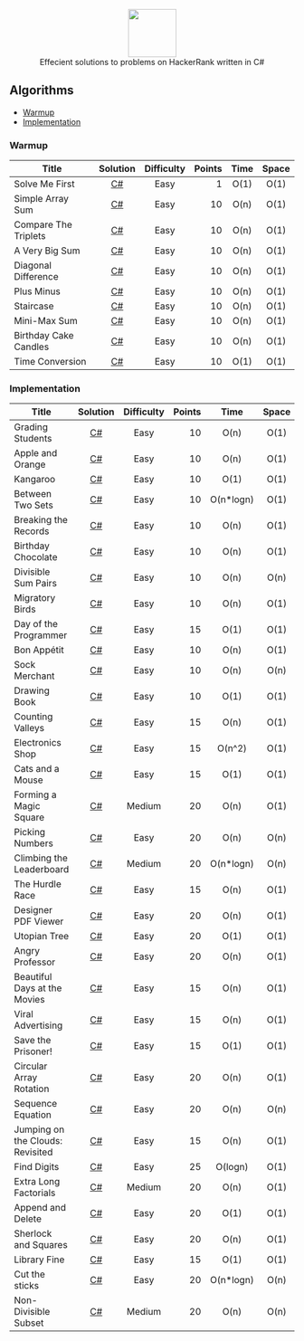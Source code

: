 <p align="center">
    <a href="https://www.hackerrank.com/nemrud_demir">
        <img height=85 src="./Resources/hackerrank_logo.svg">
    </a>
    <br>
    Effecient solutions to problems on HackerRank written in C#
</p>

## Algorithms
* [Warmup](#Warmup)
* [Implementation](#Implementation)

### Warmup
| Title             | Solution  | Difficulty                    | Points| Time  | Space
|-------------------|:---------:|:-----------------------------:|------:|:-----:|:-:
Solve Me First      |[C#](./Problem%20Solving/Warmup/Solve%20Me%20First/Solution.cs)|Easy | 1     | O(1)  | O(1)
Simple Array Sum    |[C#](./Problem%20Solving/Warmup/Simple%20Array%20Sum/Solution.cs)|Easy | 10    | O(n)  | O(1)
Compare The Triplets|[C#](./Problem%20Solving/Warmup/Compare%20the%20Triplets/Solution.cs)|Easy | 10    | O(n)  | O(1)
A Very Big Sum      |[C#](./Problem%20Solving/Warmup/A%20Very%20Big%20Sum/Solution.cs)|Easy | 10    | O(n)  | O(1)
Diagonal Difference |[C#](./Problem%20Solving/Warmup/Diagonal%20Difference/Solution.cs)|Easy | 10    | O(n)  | O(1)
Plus Minus          |[C#](./Problem%20Solving/Warmup/Plus%20Minus/Solution.cs)|Easy | 10    | O(n)  | O(1)
Staircase           |[C#](./Problem%20Solving/Warmup/Staircase/Solution.cs)|Easy | 10    | O(n)  | O(1)
Mini-Max Sum        |[C#](./Problem%20Solving/Warmup/Mini-Max%20Sum/Solution.cs)|Easy | 10    | O(n)  | O(1)
Birthday Cake Candles|[C#](./Problem%20Solving/Warmup/Birthday%20Cake%20Candles/Solution.cs)|Easy| 10    | O(n)  | O(1)
Time Conversion     |[C#](./Problem%20Solving/Warmup/Time%20Conversion/Solution.cs)|Easy | 10    | O(1)  | O(1)

### Implementation
| Title             | Solution  | Difficulty                    | Points| Time  | Space
|-------------------|:---------:|:-----------------------------:|------:|:-----:|:-:
Grading Students    |[C#](./Problem%20Solving/Implementation/Grading%20Students/Solution.cs)|Easy | 10    |O(n)| O(1)
Apple and Orange    |[C#](./Problem%20Solving/Implementation/Apple%20and%20Orange/Solution.cs)|Easy | 10    |O(n)| O(1)
Kangaroo            |[C#](./Problem%20Solving/Implementation/Kangaroo/Solution.cs)|Easy | 10    |O(1)|O(1)
Between Two Sets    |[C#](./Problem%20Solving/Implementation/Between%20Two%20Sets/Solution.cs)|Easy | 10    |O(n*logn)|O(1)
Breaking the Records|[C#](./Problem%20Solving/Implementation/Breaking%20the%20Records/Solution.cs)|Easy | 10    |O(n)|O(1)
Birthday Chocolate  |[C#](./Problem%20Solving/Implementation/Birthday%20Chocolate/Solution.cs)|Easy | 10    |O(n)|O(1)
Divisible Sum Pairs |[C#](./Problem%20Solving/Implementation/Divisible%20Sum%20Pairs/Solution.cs)|Easy | 10    |O(n)|O(n)
Migratory Birds    |[C#](./Problem%20Solving/Implementation/Migratory%20Birds/Solution.cs)|Easy | 10    |O(n)|O(1)
Day of the Programmer|[C#](./Problem%20Solving/Implementation/Day%20of%20the%20Programmer/Solution.cs)|Easy | 15    |O(1)|O(1)
Bon Appétit         |[C#](./Problem%20Solving/Implementation/Bon%20Appetit/Solution.cs)|Easy | 10    |O(n)|O(1)
Sock Merchant       |[C#](./Problem%20Solving/Implementation/Sock%20Merchant/Solution.cs)|Easy | 10    |O(n)|O(n)
Drawing Book        |[C#](./Problem%20Solving/Implementation/Drawing%20Book/Solution.cs)|Easy | 10    |O(1)|O(1)
Counting Valleys    |[C#](./Problem%20Solving/Implementation/Counting%20Valleys/Solution.cs)|Easy | 15    |O(n)|O(1)
Electronics Shop    |[C#](./Problem%20Solving/Implementation/Electronics%20Shop/Solution.cs)|Easy | 15    |O(n^2)|O(1)
Cats and a Mouse    |[C#](./Problem%20Solving/Implementation/Cats%20and%20a%20Mouse/Solution.cs)|Easy | 15    |O(1)|O(1)
Forming a Magic Square|[C#](./Problem%20Solving/Implementation/Forming%20a%20Magic%20Square/Solution.cs)|Medium| 20 |O(n)|O(1)
Picking Numbers     |[C#](./Problem%20Solving/Implementation/Picking%20Numbers/Solution.cs)|Easy | 20    |O(n)|O(n)
Climbing the Leaderboard|[C#](./Problem%20Solving/Implementation/Climbing%20the%20Leaderboard/Solution.cs)|Medium| 20 |O(n*logn)|O(n)
The Hurdle Race     |[C#](./Problem%20Solving/Implementation/The%20Hurdle%20Race/Solution.cs)|Easy | 15    |O(n)|O(1)
Designer PDF Viewer |[C#](./Problem%20Solving/Implementation/Designer%20PDF%20Viewer/Solution.cs)|Easy | 20    |O(n)|O(1)
Utopian Tree        |[C#](./Problem%20Solving/Implementation/Utopian%20Tree/Solution.cs)|Easy | 20    |O(1)|O(1)
Angry Professor     |[C#](./Problem%20Solving/Implementation/Angry%20Professor/Solution.cs)|Easy | 20    |O(n)|O(1)
Beautiful Days at the Movies|[C#](./Problem%20Solving/Implementation/Beautiful%20Days%20at%20the%20Movies/Solution.cs)|Easy | 15    |O(n)|O(1)
Viral Advertising   |[C#](./Problem%20Solving/Implementation/Viral%20Advertising/Solution.cs)|Easy | 15    |O(n)|O(1)
Save the Prisoner!  |[C#](./Problem%20Solving/Implementation/Save%20the%20Prisoner!/Solution.cs)|Easy | 15    |O(1)|O(1)
Circular Array Rotation|[C#](./Problem%20Solving/Implementation/Circular%20Array%20Rotation/Solution.cs)|Easy|20|O(n)|O(1)
Sequence Equation|[C#](./Problem%20Solving/Implementation/Sequence%20Equation/Solution.cs)|Easy|20|O(n)|O(n)
Jumping on the Clouds: Revisited|[C#](./Problem%20Solving/Implementation/Jumping%20on%20the%20Clouds%20Revisited/Solution.cs)|Easy|15|O(n)|O(1)
Find Digits |[C#](./Problem%20Solving/Implementation/Find%20Digits/Solution.cs)|Easy|25|O(logn)|O(1)
Extra Long Factorials|[C#](./Problem%20Solving/Implementation/Extra%20Long%20Factorials/Solution.cs)|Medium|20|O(n)|O(1)
Append and Delete|[C#](./Problem%20Solving/Implementation/Append%20and%20Delete/Solution.cs)|Easy|20|O(1)|O(1)
Sherlock and Squares|[C#](./Problem%20Solving/Implementation/Sherlock%20and%20Squares/Solution.cs)|Easy|20|O(n)|O(1)
Library Fine|[C#](./Problem%20Solving/Implementation/Library%20Fine/Solution.cs)|Easy|15|O(1)|O(1)
Cut the sticks|[C#](./Problem%20Solving/Implementation/Cut%20the%20sticks/Solution.cs)|Easy|20|O(n*logn)|O(n)
Non-Divisible Subset|[C#](./Problem%20Solving/Implementation/Non-Divisible%20Subset/Solution.cs)|Medium|20|O(n)|O(n)
